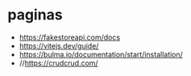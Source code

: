 # paginas

- https://fakestoreapi.com/docs
- https://vitejs.dev/guide/
- https://bulma.io/documentation/start/installation/
- //https://crudcrud.com/
